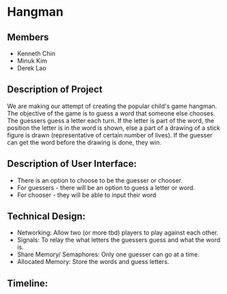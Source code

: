 # Hangman

## Members
- Kenneth Chin  
- Minuk Kim  
- Derek Lao  

## Description of Project  
We are making our attempt of creating the popular child's game hangman.
The objective of the game is to guess a word that someone else chooses. The
guessers guess a letter each turn. If the letter is part of the word, the
position the letter is in the word is shown, else a part of a drawing of a stick 
figure is drawn (representative of certain number of lives). If the guesser can
get the word before the drawing is done, they win.

## Description of User Interface:  
- There is an option to choose to be the guesser or chooser.
- For guessers - there will be an option to guess a letter or word.
- For chooser - they will be able to input their word


## Technical Design:
- Networking: Allow two (or more tbd) players to play against each other.
- Signals: To relay the what letters the guessers guess and what the word is.
- Share Memory/ Semaphores: Only one guesser can go at a time.
- Allocated Memory: Store the words and guess letters.

## Timeline:


